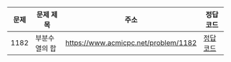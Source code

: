 | 문제 | 문제 제목     | 주소                                 | 정답 코드                  |
| ---- | ------------- | ------------------------------------ | -------------------------- |
| 1182 | 부분수열의 합 | https://www.acmicpc.net/problem/1182 | [정답코드](./0x0B/1182.js) |
